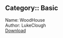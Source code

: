 ## Category:: Basic

Name: WoodHouse  
Author: LukeClough  
[Download](https://raw.githubusercontent.com/charliebanks/nms-base-builder-presets/master/Basic/LukeClough_WoodHouse)  


